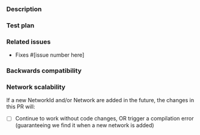 ### Description

<!-- A few sentences describing the overall effects and goals of the pull request's commits.
What is the current behavior, and what is the updated/expected behavior with this PR? -->

### Test plan

<!-- Demonstrate the change is solid, or why it doesn't need testing.
Example: add any manual testing steps or scenarios (if not obvious), screenshots / videos if the pull request changes the user interface.
-->

### Related issues

- Fixes #[issue number here]

### Backwards compatibility

<!-- Brief explanation of why these changes are/are not backwards compatible. -->

### Network scalability

If a new NetworkId and/or Network are added in the future, the changes in this PR will:

- [ ] Continue to work without code changes, OR trigger a compilation error (guaranteeing we find it when a new network is added)
